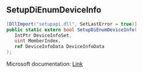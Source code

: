 ## SetupDiEnumDeviceInfo

```csharp
[DllImport("setupapi.dll", SetLastError = true)]
public static extern bool SetupDiEnumDeviceInfo(
   IntPtr DeviceInfoSet,
   uint MemberIndex,
   ref DeviceInfoData DeviceInfoData
);
```

Microsoft documentation: [Link](https://learn.microsoft.com/en-us/windows/win32/api/setupapi/nf-setupapi-setupdienumdeviceinfo)
